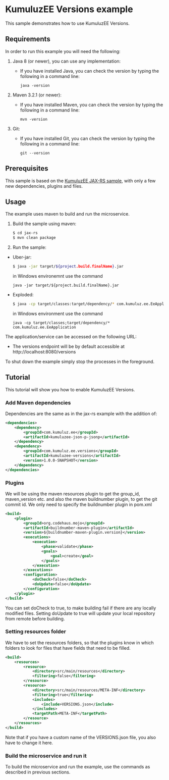 # KumuluzEE Versions example

This sample demonstrates how to use KumuluzEE Versions.

## Requirements

In order to run this example you will need the following:

1. Java 8 (or newer), you can use any implementation:
    * If you have installed Java, you can check the version by typing the following in a command line:
        
        ```
        java -version
        ```

2. Maven 3.2.1 (or newer):
    * If you have installed Maven, you can check the version by typing the following in a command line:
        
        ```
        mvn -version
        ```
3. Git:
    * If you have installed Git, you can check the version by typing the following in a command line:
    
        ```
        git --version
        ```
## Prerequisites

This sample is based on the [KumuluzEE JAX-RS sample](https://github.com/kumuluz/kumuluzee-samples/tree/master/jax-rs),
with only a few new dependencies, plugins and files.

## Usage

The example uses maven to build and run the microservice.

1. Build the sample using maven:

    ```bash
    $ cd jax-rs
    $ mvn clean package
    ```

2. Run the sample:
* Uber-jar:

    ```bash
    $ java -jar target/${project.build.finalName}.jar
    ```
    
    in Windows environemnt use the command
    ```batch
    java -jar target/${project.build.finalName}.jar
    ```

* Exploded:

    ```bash
    $ java -cp target/classes:target/dependency/* com.kumuluz.ee.EeApplication
    ```
    
    in Windows environment use the command
    ```batch
    java -cp target/classes;target/dependency/* com.kumuluz.ee.EeApplication
    ```
    
    
The application/service can be accessed on the following URL:
* The versions endpoint will be by default accessible at http://localhost:8080/versions

To shut down the example simply stop the processes in the foreground.

## Tutorial

This tutorial will show you how to enable KumuluzEE Versions.

### Add Maven dependencies

Dependencies are the same as in the jax-rs example with the addition of:
```xml
<dependencies>
    <dependency>
        <groupId>com.kumuluz.ee</groupId>
        <artifactId>kumuluzee-json-p-jsonp</artifactId>
    </dependency>
    <dependency>
        <groupId>com.kumuluz.ee.versions</groupId>
        <artifactId>kumuluzee-versions</artifactId>
        <version>1.0.0-SNAPSHOT</version>
    </dependency>
</dependencies>
```

### Plugins

We will be using the maven resources plugin to get the group_id, maven_version etc. 
and also the maven buildnumber plugin, to get the git commit id. We only need to specify the buildnumber plugin in pom.xml

```xml
<build>
    <plugin>
        <groupId>org.codehaus.mojo</groupId>
        <artifactId>buildnumber-maven-plugin</artifactId>
        <version>${buildnumber-maven-plugin.version}</version>
        <executions>
            <execution>
                <phase>validate</phase>
                <goals>
                    <goal>create</goal>
                </goals>
            </execution>
        </executions>
        <configuration>
            <doCheck>false</doCheck>
            <doUpdate>false</doUpdate>
        </configuration>
    </plugin>
</build>
```

You can set doCheck to true, to make building fail if there are any locally modified files. Setting doUpdate to true
will update your local repository from remote before building.

### Setting resources folder

We have to set the resources folders, so that the plugins know in which folders to look for files that have fields that
need to be filled.

```xml
<build>
    <resources>
        <resource>
            <directory>src/main/resources</directory>
            <filtering>false</filtering>
        </resource>
        <resource>
            <directory>src/main/resources/META-INF</directory>
            <filtering>true</filtering>
            <includes>
                <include>VERSIONS.json</include>
            </includes>
            <targetPath>META-INF</targetPath>
        </resource>
    </resources>
</build>
```

Note that if you have a custom name of the VERSIONS.json file, you also have to change it here.

### Build the microservice and run it

To build the microservice and run the example, use the commands as described in previous sections.